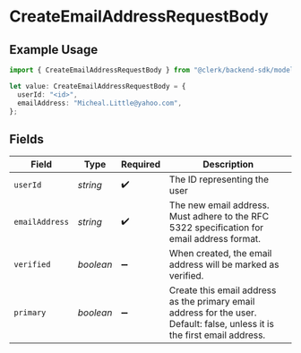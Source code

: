 # CreateEmailAddressRequestBody

## Example Usage

```typescript
import { CreateEmailAddressRequestBody } from "@clerk/backend-sdk/models/operations";

let value: CreateEmailAddressRequestBody = {
  userId: "<id>",
  emailAddress: "Micheal.Little@yahoo.com",
};
```

## Fields

| Field                                                                                                                      | Type                                                                                                                       | Required                                                                                                                   | Description                                                                                                                |
| -------------------------------------------------------------------------------------------------------------------------- | -------------------------------------------------------------------------------------------------------------------------- | -------------------------------------------------------------------------------------------------------------------------- | -------------------------------------------------------------------------------------------------------------------------- |
| `userId`                                                                                                                   | *string*                                                                                                                   | :heavy_check_mark:                                                                                                         | The ID representing the user                                                                                               |
| `emailAddress`                                                                                                             | *string*                                                                                                                   | :heavy_check_mark:                                                                                                         | The new email address. Must adhere to the RFC 5322 specification for email address format.                                 |
| `verified`                                                                                                                 | *boolean*                                                                                                                  | :heavy_minus_sign:                                                                                                         | When created, the email address will be marked as verified.                                                                |
| `primary`                                                                                                                  | *boolean*                                                                                                                  | :heavy_minus_sign:                                                                                                         | Create this email address as the primary email address for the user.<br/>Default: false, unless it is the first email address. |
